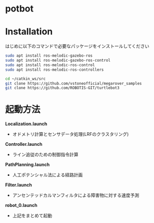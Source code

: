 # potbot

# Installation
 
はじめに以下のコマンドで必要なパッケージをインストールしてください
 
```bash
sudo apt install ros-melodic-gazebo-ros
sudo apt install ros-melodic-gazebo-ros-control 
sudo apt install ros-melodic-ros-control
sudo apt install ros-melodic-ros-controllers 
```
```bash
cd ~/catkin_ws/src
git clone https://github.com/vstoneofficial/megarover_samples
git clone https://github.com/ROBOTIS-GIT/turtlebot3
```

# 起動方法

**Localization.launch**
- オドメトリ計算とセンサデータ処理(LRFのクラスタリング)

**Controller.launch**
- ライン追従のための制御指令計算

**PathPlanning.launch**
- 人工ポテンシャル法による経路計画

**Filter.launch**
- アンセンテッドカルマンフィルタによる障害物に対する速度予測
  
**robot_0.launch**
- 上記をまとめて起動
